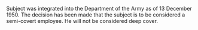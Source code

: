 Subject was integrated into the Department of the Army as of 13 December 1950. The decision has been made that the subject is to be considered a semi-covert employee. He will not be considered deep cover.